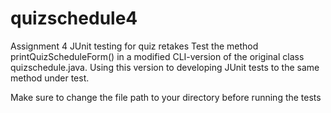 # quizschedule4
Assignment 4
JUnit testing for quiz retakes 
Test the method printQuizScheduleForm() in a modified CLI-version of the original class quizschedule.java. 
Using this version to developing JUnit tests to the same method under test.

Make sure to change the file path to your directory before running the tests
